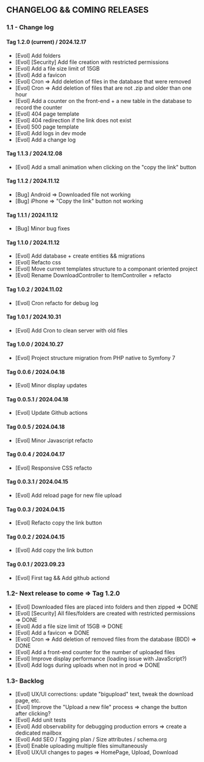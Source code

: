 ## <a name="changelog"></a> CHANGELOG && COMING RELEASES
### 1.1 - Change log
#### Tag 1.2.0 (current) / 2024.12.17
- [Evol] Add folders
- [Evol] [Security] Add file creation with restricted permissions
- [Evol] Add a file size limit of 15GB
- [Evol] Add a favicon
- [Evol] Cron => Add deletion of files in the database that were removed
- [Evol] Cron => Add deletion of files that are not .zip and older than one hour
- [Evol] Add a counter on the front-end + a new table in the database to record the counter
- [Evol] 404 page template
- [Evol] 404 redirection if the link does not exist
- [Evol] 500 page template
- [Evol] Add logs in dev mode
- [Evol] Add a change log

#### Tag 1.1.3 / 2024.12.08
- [Evol] Add a small animation when clicking on the "copy the link" button

#### Tag 1.1.2 / 2024.11.12
- [Bug] Android => Downloaded file not working
- [Bug] iPhone => "Copy the link" button  not working

#### Tag 1.1.1 / 2024.11.12
- [Bug] Minor bug fixes

#### Tag 1.1.0 / 2024.11.12
- [Evol] Add database + create entities && migrations
- [Evol] Refacto css
- [Evol] Move current templates structure to a componant oriented project
- [Evol] Rename DownloadController to ItemController + refacto

#### Tag 1.0.2 / 2024.11.02
- [Evol] Cron refacto for debug log

#### Tag 1.0.1 / 2024.10.31
- [Evol] Add Cron to clean server with old files

#### Tag 1.0.0 / 2024.10.27
- [Evol] Project structure migration from PHP native to Symfony 7

#### Tag 0.0.6 / 2024.04.18
- [Evol] Minor display updates

#### Tag 0.0.5.1 / 2024.04.18
- [Evol] Update Github actions

#### Tag 0.0.5 / 2024.04.18
- [Evol] Minor Javascript refacto

#### Tag 0.0.4 / 2024.04.17
- [Evol] Responsive CSS refacto

#### Tag 0.0.3.1 / 2024.04.15
- [Evol] Add reload page for new file upload

#### Tag 0.0.3 / 2024.04.15
- [Evol] Refacto copy the link button

#### Tag 0.0.2 / 2024.04.15
- [Evol] Add copy the link button

#### Tag 0.0.1 / 2023.09.23
- [Evol] First tag && Add github actiond

### 1.2- Next release to come => Tag 1.2.0
- [Evol] Downloaded files are placed into folders and then zipped => DONE
- [Evol] [Security] All files/folders are created with restricted permissions => DONE
- [Evol] Add a file size limit of 15GB => DONE
- [Evol] Add a favicon => DONE
- [Evol] Cron => Add deletion of removed files from the database (BDD) => DONE
- [Evol] Add a front-end counter for the number of uploaded files
- [Evol] Improve display performance (loading issue with JavaScript?)
- [Evol] Add logs during uploads when not in prod => DONE

### 1.3- Backlog
- [Evol] UX/UI corrections: update "bigupload" text, tweak the download page, etc.
- [Evol] Improve the "Upload a new file" process => change the button after clicking?
- [Evol] Add unit tests
- [Evol] Add observability for debugging production errors => create a dedicated mailbox
- [Evol] Add SEO / Tagging plan / Size attributes / schema.org
- [Evol] Enable uploading multiple files simultaneously
- [Evol] UX/UI changes to pages => HomePage, Upload, Download